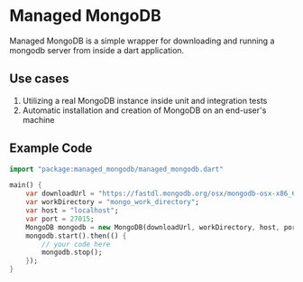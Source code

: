 Managed MongoDB
=============

Managed MongoDB is a simple wrapper for downloading and running a mongodb server from inside a dart application.

Use cases
----------
1. Utilizing a real MongoDB instance inside unit and integration tests
2. Automatic installation and creation of MongoDB on an end-user's machine

Example Code
-------------
```dart
import "package:managed_mongodb/managed_mongodb.dart"

main() {
    var downloadUrl = "https://fastdl.mongodb.org/osx/mongodb-osx-x86_64-2.6.5.tgz";
    var workDirectory = "mongo_work_directory";
    var host = "localhost";
    var port = 27015;
    MongoDB mongodb = new MongoDB(downloadUrl, workDirectory, host, port);
    mongodb.start().then(() {
        // your code here
        mongodb.stop();
    });
}
```
